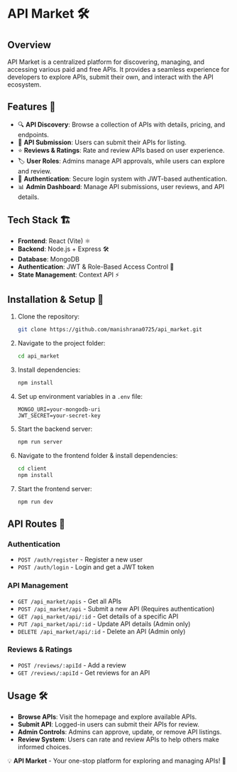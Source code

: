 # API Market 🛠️

## Overview
API Market is a centralized platform for discovering, managing, and accessing various paid and free APIs. It provides a seamless experience for developers to explore APIs, submit their own, and interact with the API ecosystem.

## Features 🚀
- 🔍 **API Discovery**: Browse a collection of APIs with details, pricing, and endpoints.
- 📝 **API Submission**: Users can submit their APIs for listing.
- ⭐ **Reviews & Ratings**: Rate and review APIs based on user experience.
- 🏷️ **User Roles**: Admins manage API approvals, while users can explore and review.
- 🔐 **Authentication**: Secure login system with JWT-based authentication.
- 📊 **Admin Dashboard**: Manage API submissions, user reviews, and API details.

## Tech Stack 🏗️
- **Frontend**: React (Vite) ⚛️
- **Backend**: Node.js + Express 🛠️
- **Database**: MongoDB 
- **Authentication**: JWT & Role-Based Access Control 🔑
- **State Management**: Context API ⚡

## Installation & Setup 🏁
1. Clone the repository:
   ```sh
   git clone https://github.com/manishrana0725/api_market.git
   ```
2. Navigate to the project folder:
   ```sh
   cd api_market
   ```
3. Install dependencies:
   ```sh
   npm install
   ```
4. Set up environment variables in a `.env` file:
   ```env
   MONGO_URI=your-mongodb-uri
   JWT_SECRET=your-secret-key
   ```
5. Start the backend server:
   ```sh
   npm run server
   ```
6. Navigate to the frontend folder & install dependencies:
   ```sh
   cd client
   npm install
   ```
7. Start the frontend server:
   ```sh
   npm run dev
   ```

## API Routes 📌
### Authentication
- `POST /auth/register` - Register a new user
- `POST /auth/login` - Login and get a JWT token

### API Management
- `GET /api_market/apis` - Get all APIs
- `POST /api_market/api` - Submit a new API (Requires authentication)
- `GET /api_market/api/:id` - Get details of a specific API
- `PUT /api_market/api/:id` - Update API details (Admin only)
- `DELETE /api_market/api/:id` - Delete an API (Admin only)

### Reviews & Ratings
- `POST /reviews/:apiId` - Add a review
- `GET /reviews/:apiId` - Get reviews for an API

## Usage 🛠️
- **Browse APIs**: Visit the homepage and explore available APIs.
- **Submit API**: Logged-in users can submit their APIs for review.
- **Admin Controls**: Admins can approve, update, or remove API listings.
- **Review System**: Users can rate and review APIs to help others make informed choices.



💡 **API Market** - Your one-stop platform for exploring and managing APIs! 🚀

